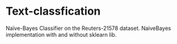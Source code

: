 # Text-classfication
Naïve-Bayes Classifier on the Reuters-21578 dataset. NaiveBayes implementation with and without sklearn lib.
